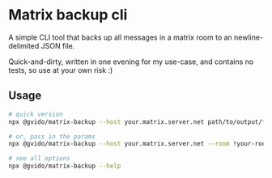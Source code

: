 # Matrix backup cli

A simple CLI tool that backs up all messages in a matrix room to an newline-delimited JSON file.

Quick-and-dirty, written in one evening for my use-case, and contains no tests, so use at your own risk :)

## Usage

```sh
# quick version
npx @gvido/matrix-backup --host your.matrix.server.net path/to/output/file.ndjson

# or, pass in the params
npx @gvido/matrix-backup --host your.matrix.server.net --room !your-room-id:your.matrix.server.net path/to/output/file.ndjson

# see all options
npx @gvido/matrix-backup --help
```